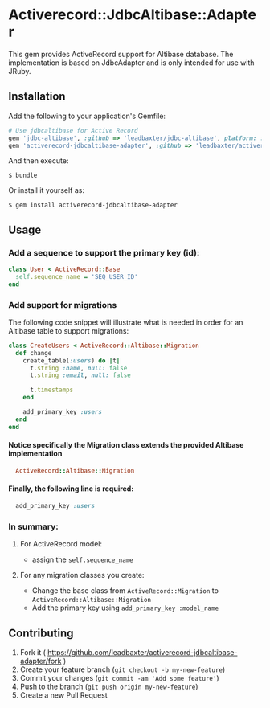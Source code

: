 # Activerecord::JdbcAltibase::Adapter

This gem provides ActiveRecord support for Altibase database. The implementation is based on JdbcAdapter
and is only intended for use with JRuby.

## Installation

Add the following to your application's Gemfile:

```ruby
# Use jdbcaltibase for Active Record
gem 'jdbc-altibase', :github => 'leadbaxter/jdbc-altibase', platform: :jruby
gem 'activerecord-jdbcaltibase-adapter', :github => 'leadbaxter/activerecord-jdbcaltibase-adapter', platform: :jruby
```

And then execute:

    $ bundle

Or install it yourself as:

    $ gem install activerecord-jdbcaltibase-adapter

## Usage

### Add a sequence to support the primary key (id):

```ruby
class User < ActiveRecord::Base
  self.sequence_name = 'SEQ_USER_ID'
end
```

### Add support for migrations

The following code snippet will illustrate what is needed in order for an Altibase table to support migrations:

```ruby
class CreateUsers < ActiveRecord::Altibase::Migration
  def change
    create_table(:users) do |t|
      t.string :name, null: false
      t.string :email, null: false

      t.timestamps
    end

    add_primary_key :users
  end
end
```

#### Notice specifically the Migration class extends the provided Altibase implementation
```ruby
  ActiveRecord::Altibase::Migration
```

#### Finally, the following line is required:
```ruby
  add_primary_key :users
```
### In summary:
1. For ActiveRecord model:
   - assign the ```self.sequence_name```

2. For any migration classes you create:
   - Change the base class from ```ActiveRecord::Migration``` to ```ActiveRecord::Altibase::Migration```
   - Add the primary key using ```add_primary_key :model_name```

## Contributing

1. Fork it ( https://github.com/leadbaxter/activerecord-jdbcaltibase-adapter/fork )
2. Create your feature branch (`git checkout -b my-new-feature`)
3. Commit your changes (`git commit -am 'Add some feature'`)
4. Push to the branch (`git push origin my-new-feature`)
5. Create a new Pull Request
